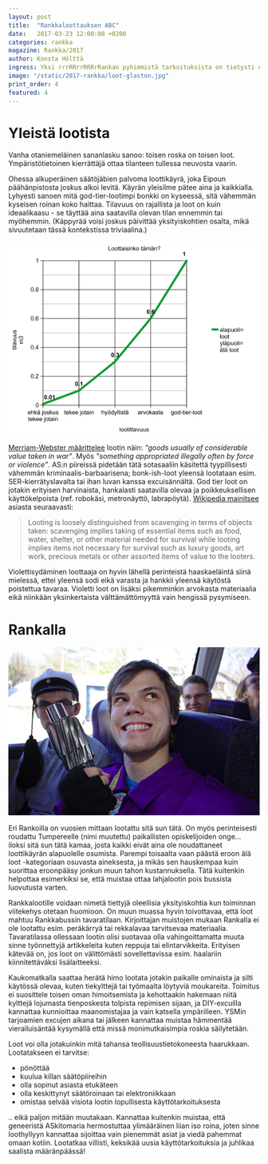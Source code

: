 ```yaml
---
layout: post
title:  "Rankkaloottauksen ABC"
date:   2017-03-23 12:00:00 +0200
categories: rankka
magazine: Rankka/2017
author: Konsta Hölttä
ingress: Yksi rrrRRrrRRRrRankan pyhimmistä tarkoituksista on tietysti ebin loot. Tavallisesti loot tarttuu etenkin säätöhenkisen henkilön haalariin, vyötärölle, tai olalle; matkan jälkeen loot päätyy usein askiin tahi muutoin alkuperäisloottaajan elinympäristöön. Loottaamisessa eksklusiivisella maanympärimatkalla kannattaa muistaa mm. loottikäyrä ja muita vihjeitä.
image: "/static/2017-rankka/loot-glaston.jpg"
print_order: 4
featured: 4
---
```

# Yleistä lootista

Vanha otaniemeläinen sananlasku sanoo: toisen roska on toisen loot. Ympäristötietoinen kierrättäjä ottaa tilanteen tullessa neuvosta vaarin.

Ohessa alkuperäinen säätöjäbien palvoma loottikäyrä, joka Eipoun päähänpistosta joskus alkoi levitä. Käyrän yleisilme pätee aina ja kaikkialla. Lyhyesti sanoen mitä god-tier-lootimpi bonkki on kyseessä, sitä vähemmän kyseisen roinan koko haittaa. Tilavuus on rajallista ja loot on kuin ideaalikaasu - se täyttää aina saatavilla olevan tilan ennemmin tai myöhemmin. (Käppyrää voisi joskus päivittää yksityiskohtien osalta, mikä sivuutetaan tässä kontekstissa triviaalina.)

![loottikäyrä](/static/2017-rankka/loot.png)

[Merriam-Webster määrittelee](https://www.merriam-webster.com/dictionary/loot) lootin näin: *"goods usually of considerable value taken in war"*. Myös *"something appropriated illegally often by force or violence"*. AS:n piireissä pidetään tätä sotasaaliin käsitettä tyypillisesti vähemmän kriminaalis-barbaarisena; bonk-ish-loot yleensä lootataan esim. SER-kierrätyslavalta tai ihan luvan kanssa excuisännältä. God tier loot on jotakin erityisen harvinaista, hankalasti saatavilla olevaa ja poikkeuksellisen käyttökelpoista (ref. robokäsi, metronäyttö, labrapöytä). [Wikipedia mainitsee](https://en.wikipedia.org/wiki/Looting) asiasta seuraavasti:

> Looting is loosely distinguished from scavenging in terms of objects taken: scavenging implies taking of essential items such as food, water, shelter, or other material needed for survival while looting implies items not necessary for survival such as luxury goods, art work, precious metals or other assorted items of value to the looters.

 Violettisydäminen loottaaja on hyvin lähellä perinteistä haaskaeläintä siinä mielessä, ettei yleensä sodi eikä varasta ja hankkii yleensä käytöstä poistettua tavaraa. Violetti loot on lisäksi pikemminkin arvokasta materiaalia eikä niinkään yksinkertaista välttämättömyyttä vain hengissä pysymiseen.

# Rankalla

![lootattu ratas](/static/2017-rankka/loot-ratas.jpg)

Eri Rankoilla on vuosien mittaan lootattu sitä sun tätä. On myös perinteisesti roudattu Tumpereelle (nimi muutettu) paikallisten opiskelijoiden onge… iloksi sitä sun tätä kamaa, josta kaikki eivät aina ole noudattaneet loottikäyrän alapuolelle osumista. Parempi toisaalta vaan päästä eroon älä loot -kategoriaan osuvasta aineksesta, ja mikäs sen hauskempaa kuin suorittaa eroonpääsy jonkun muun tahon kustannuksella. Tätä kuitenkin helpottaa esimerkiksi se, että muistaa ottaa lahjalootin pois bussista luovutusta varten.

Rankkalootille voidaan nimetä tiettyjä oleellisia yksityiskohtia kun toiminnan viitekehys otetaan huomioon. On muun muassa hyvin toivottavaa, että loot mahtuu Rankkabussin tavaratilaan. Kirjoittajan muistojen mukaan Rankalla ei ole lootattu esim. peräkärryä tai rekkalavaa tarvitsevaa materiaalia. Tavaratilassa ollessaan lootin olisi suotavaa olla vahingoittamatta muuta sinne työnnettyjä artikkeleita kuten reppuja tai elintarvikkeita. Erityisen kätevää on, jos loot on välittömästi sovellettavissa esim. haalariin kiinnitettäväksi lisälaitteeksi.

Kaukomatkalla saattaa herätä himo lootata jotakin paikalle ominaista ja silti käytössä olevaa, kuten tiekylttejä tai työmaalta löytyviä moukareita. Toimitus ei suosittele toisen oman himoitsemista ja kehottaakin hakemaan niitä kylttejä lojumasta tienposkesta tolpista repimisen sijaan, ja DIY-excuilla kannattaa kunnioittaa maanomistajaa ja vain katsella ympärilleen. YSMin tarjoamien excujen aikana tai jälkeen kannattaa muistaa hämmentää vierailuisäntää kysymällä että missä monimutkaisimpia roskia säilytetään.

Loot voi olla jotakuinkin mitä tahansa teollisuustietokoneesta haarukkaan. Lootatakseen ei tarvitse:

* pönöttää
* kuulua killan säätöpiireihin
* olla sopinut asiasta etukäteen
* olla keskittynyt säätöroinaan tai elektroniikkaan
* omistaa selvää visiota lootin lopullisesta käyttötarkoituksesta

.. eikä paljon mitään muutakaan. Kannattaa kuitenkin muistaa, että geneeristä ASkitomaria hermostuttaa ylimääräinen liian iso roina, joten sinne loothyllyyn kannattaa sijoittaa vain pienemmät asiat ja viedä pahemmat omaan kotiin. Lootatkaa villisti, keksikää uusia käyttötarkoituksia ja juhlikaa saalista määränpäässä!
